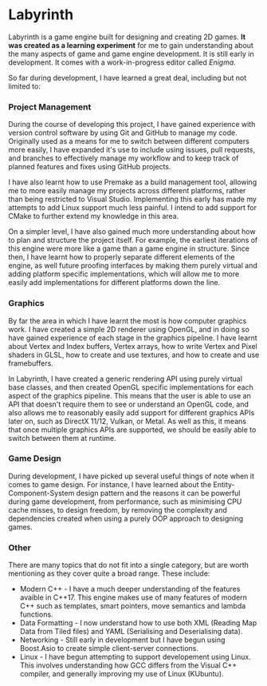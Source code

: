 # Labyrinth #
Labyrinth is a game engine built for designing and creating 2D games.
**It was created as a learning experiment** for me to gain understanding about the many aspects of game and game engine development. It is still early in development. It comes with a work-in-progress editor called *Enigma*.

So far during development, I have learned a great deal, including but not limited to:
  
  ### Project Management ###
  
  During the course of developing this project, I have gained experience with version control software by using Git and GitHub to manage my code. 
  Originally used as a means for me to switch between different computers more easily, I have expanded it's use to include using issues, pull requests, and branches to 
  effectively manage my workflow and to keep track of planned features and fixes using GitHub projects.
  
  I have also learnt how to use Premake as a build management tool, allowing me to more easily manage my projects across different platforms, rather than being 
  restricted to Visual Studio. Implementing this early has made my attempts to add Linux support much less painful. I intend to add support for CMake to further
  extend my knowledge in this area.
  
  On a simpler level, I have also gained much more understanding about how to plan and structure the project itself. For example, the earliest iterations of this engine were
  more like a game than a game engine in structure. Since then, I have learnt how to properly separate different elements of the engine, as well future proofing 
  interfaces by making them purely virtual and adding platform specific implementations, which will allow me to more easily add implementations for different platforms down the line.
  
  ### Graphics ###
  
  By far the area in which I have learnt the most is how computer graphics work. I have created a simple 2D renderer using OpenGL, and in doing so have gained experience 
  of each stage in the graphics pipeline. I have learnt about Vertex and Index buffers, Vertex arrays, how to write Vertex and Pixel shaders in GLSL, how to create and
  use textures, and how to create and use framebuffers.
  
  In Labyrinth, I have created a generic rendering API using purely virtual base classes, and then created OpenGL specific implementations for each aspect of the
  graphics pipeline. This means that the user is able to use an API that doesn't require them to see or understand an OpenGL code, and also allows me to reasonably
  easily add support for different graphics APIs later on, such as DirectX 11/12, Vulkan, or Metal. As well as this, it means that once multiple graphics APIs are 
  supported, we should be easily able to switch between them at runtime.
  
  ### Game Design ###
  
  During development, I have picked up several useful things of note when it comes to game design. For instance, I have learned about the Entity-Component-System 
  design pattern and the reasons it can be powerful during game development, from performance, such as minimising CPU cache misses, to design freedom, by removing the
  complexity and dependencies created when using a purely OOP approach to designing games.
  
  ### Other ###
  
  There are many topics that do not fit into a single category, but are worth mentioning as they cover quite a broad range. These include:
  
  * Modern C++ - I have a much deeper understanding of the features avaible in C++17. This engine makes use of many features of modern C++ such as 
  templates, smart pointers, move semantics and lambda functions.
  * Data Formatting - I now understand how to use both XML (Reading Map Data from Tiled files) and YAML (Serialising and Deserialising data).
  * Networking - Still early in development but I have begun using Boost.Asio to create simple client-server connections.
  * Linux - I have begun attempting to support developement using Linux. This involves understanding how GCC differs from the Visual C++ compiler, and generally 
  improving my use of Linux (KUbuntu).
  
    
